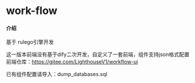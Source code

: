 # work-flow

#### 介绍
基于 rulego引擎开发

这一版本前端没有基于dify二次开发，自定义了一套前端，组件支持json格式配置
前端仓库：https://gitee.com/LighthouseV1/workflow-ui

已有组件配置请导入：dump_databases.sql
